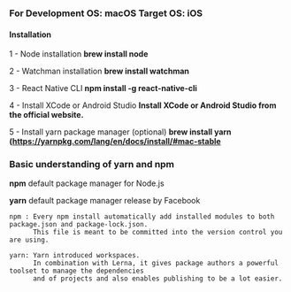 ### For Development OS: **macOS**     Target OS: **iOS**

#### Installation
1 - Node installation
        **brew install node**
    
2 - Watchman installation
        **brew install watchman**

3 - React Native CLI
        **npm install -g react-native-cli**

4 - Install XCode or Android Studio
        **Install XCode or Android Studio from the official website.**

5 - Install yarn package manager  (optional)
        **brew install yarn (https://yarnpkg.com/lang/en/docs/install/#mac-stable**
        
### Basic understanding of yarn and npm

   **npm** default package manager for Node.js
   
   **yarn** default package manager release by Facebook

    npm : Every npm install automatically add installed modules to both package.json and package-lock.json. 
          This file is meant to be committed into the version control you are using.

    yarn: Yarn introduced workspaces. 
          In combination with Lerna, it gives package authors a powerful toolset to manage the dependencies 
          and of projects and also enables publishing to be a lot easier.
